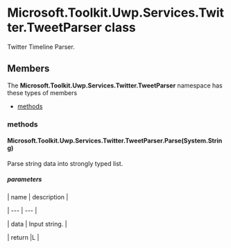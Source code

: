 
# Microsoft.Toolkit.Uwp.Services.Twitter.TweetParser class

Twitter Timeline Parser.

## Members

The **Microsoft.Toolkit.Uwp.Services.Twitter.TweetParser** namespace has these types of members

* [methods](#methods)

### methods

#### Microsoft.Toolkit.Uwp.Services.Twitter.TweetParser.Parse(System.String)

Parse string data into strongly typed list.

##### parameters




| name | description |

| --- | --- |

| data | Input string. |

| return |L |
